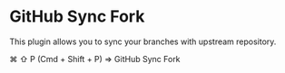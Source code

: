 # GitHub Sync Fork

This plugin allows you to sync your branches with upstream repository.

⌘ ⇧ P (Cmd + Shift + P) => GitHub Sync Fork